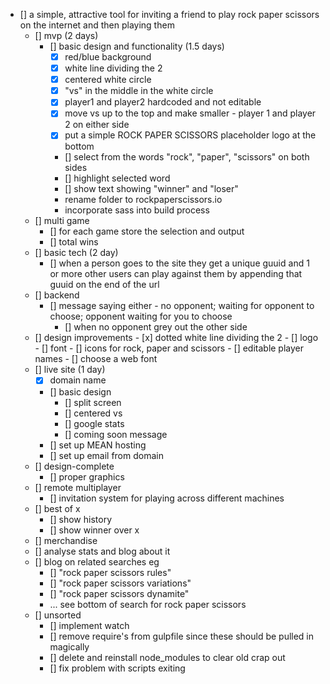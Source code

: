 - [] a simple, attractive tool for inviting a friend to play rock paper scissors on the internet and then playing them
	- [] mvp (2 days)
		- [] basic design and functionality (1.5 days)
			- [x] red/blue background
			- [x] white line dividing the 2
			- [x] centered white circle
			- [x] "vs" in the middle in the white circle
			- [x] player1 and player2 hardcoded and not editable
			- [x] move vs up to the top and make smaller - player 1 and player 2 on either side
			- [x] put a simple ROCK PAPER SCISSORS placeholder logo at the bottom
			- [] select from the words "rock", "paper", "scissors" on both sides
			- [] highlight selected word
			- [] show text showing "winner" and "loser"
			- rename folder to rockpaperscissors.io
			- incorporate sass into build process
	- [] multi game
		- [] for each game store the selection and output
		- [] total wins
	- [] basic tech (2 day)
		- [] when a person goes to the site they get a unique guuid and 1 or more other users can play against them by appending that guuid on the end of the url
	- [] backend
		- [] message saying either - no opponent; waiting for opponent to choose; opponent waiting for you to choose
			- [] when no opponent grey out the other side
	- [] design improvements
			- [x] dotted white line dividing the 2
			- [] logo
			- [] font
			- [] icons for rock, paper and scissors
			- [] editable player names
			- [] choose a web font
	- [] live site (1 day)
		- [x] domain name
		- [] basic design
			- [] split screen
			- [] centered vs
			- [] google stats
			- [] coming soon message
		- [] set up MEAN hosting
		- [] set up email from domain
	- [] design-complete
		- [] proper graphics
	- [] remote multiplayer
		- [] invitation system for playing across different machines
	- [] best of x
		- [] show history
		- [] show winner over x
	- [] merchandise
	- [] analyse stats and blog about it
	- [] blog on related searches eg
		- [] "rock paper scissors rules"
		- [] "rock paper scissors variations"
		- [] "rock paper scissors dynamite"
		- ... see bottom of search for rock paper scissors
	- [] unsorted
		- [] implement watch
		- [] remove require's from gulpfile since these should be pulled in magically
		- [] delete and reinstall node_modules to clear old crap out
		- [] fix problem with scripts exiting

